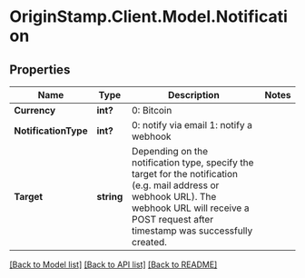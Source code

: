# OriginStamp.Client.Model.Notification
## Properties

Name | Type | Description | Notes
------------ | ------------- | ------------- | -------------
**Currency** | **int?** | 0: Bitcoin | 
**NotificationType** | **int?** | 0: notify via email  1: notify a webhook | 
**Target** | **string** | Depending on the notification type, specify the target for the notification (e.g. mail address or webhook URL). The webhook URL will receive a POST request after timestamp was successfully created. | 

[[Back to Model list]](../README.md#documentation-for-models) [[Back to API list]](../README.md#documentation-for-api-endpoints) [[Back to README]](../README.md)

